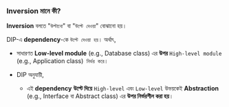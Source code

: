 
### **Inversion** মানে কী?

**Inversion** বলতে "`উল্টানো`" বা "`উল্টে দেওয়া`" বোঝানো হয়। 

DIP-এ **dependency**-কে `উল্টে দেওয়া হয়`। অর্থাৎ,

- সাধারণত **Low-level module** (e.g., Database class) এর **উপর** `High-level module` (e.g., Application class)` নির্ভর করে`।

- DIP অনুযায়ী, 
	- এই **dependency** **উল্টে দিয়ে** `High-level` এবং `Low-level` উভয়কেই **Abstraction** (e.g., Interface বা Abstract class) এর **উপর নির্ভরশীল করা হয়**।
